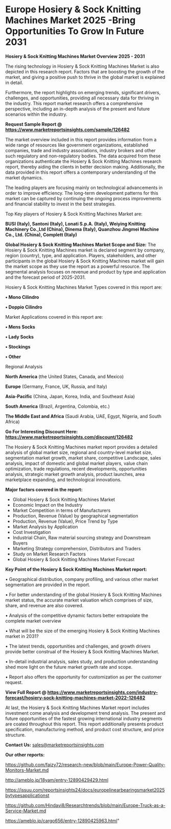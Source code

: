 # Europe Hosiery & Sock Knitting Machines Market 2025 -Bring Opportunities To Grow In Future 2031

<Strong> Hosiery & Sock Knitting Machines Market Overview 2025 - 2031</strong>

The rising technology in Hosiery & Sock Knitting Machines Market is also depicted in this research report. Factors that are boosting the growth of the market, and giving a positive push to thrive in the global market is explained in detail.

Furthermore, the report highlights on emerging trends, significant drivers, challenges, and opportunities, providing all necessary data for thriving in the industry. This report market research offers a comprehensive perspective, including an in-depth analysis of the present and future scenarios within the industry.

<strong>Request Sample Report @ <a href=https://www.marketreportsinsights.com/sample/126482>https://www.marketreportsinsights.com/sample/126482</a></strong>

The market overview included in this report provides information from a wide range of resources like government organizations, established companies, trade and industry associations, industry brokers and other such regulatory and non-regulatory bodies. The data acquired from these organizations authenticate the Hosiery & Sock Knitting Machines research report, thereby aiding the clients in better decision making. Additionally, the data provided in this report offers a contemporary understanding of the market dynamics.

The leading players are focusing mainly on technological advancements in order to improve efficiency. The long-term development patterns for this market can be captured by continuing the ongoing process improvements and financial stability to invest in the best strategies.

Top Key players of Hosiery & Sock Knitting Machines Market are:

<strong>BUSI (Italy), Santoni (Italy), Lonati S.p.A. (Italy), Weiying Knitting Machinery Co.,Ltd (China), Dinema (Italy), Quanzhou Jingmei Machine Co., Ltd. (China), Complett (Italy)</strong>

<strong><b>Global Hosiery & Sock Knitting Machines Market Scope and Size:</b></strong>
The Hosiery & Sock Knitting Machines market is declared segment by company, region (country), type, and application. Players, stakeholders, and other participants in the global Hosiery & Sock Knitting Machines market will gain the market scope as they use the report as a powerful resource. The segmental analysis focuses on revenue and product by type and application and the forecast period of 2025-2031.

Hosiery & Sock Knitting Machines Market Types covered in this report are:

<strong>• Mono Cilindro

• Doppio Cilindro</strong>

Market Applications covered in this report are:

<strong>• Mens Socks

• Lady Socks

• Stockings

• Other</strong> 

Regional Analysis

<strong>North America</strong> (the United States, Canada, and Mexico)

<strong>Europe</strong> (Germany, France, UK, Russia, and Italy)

<strong>Asia-Pacific</strong> (China, Japan, Korea, India, and Southeast Asia)

<strong>South America</strong> (Brazil, Argentina, Colombia, etc.)

<strong>The Middle East and Africa</strong> (Saudi Arabia, UAE, Egypt, Nigeria, and South Africa)

<strong>Go For Interesting Discount Here: <a href=https://www.marketreportsinsights.com/discount/126482>https://www.marketreportsinsights.com/discount/126482</a></strong>

The Hosiery & Sock Knitting Machines market report provides a detailed analysis of global market size, regional and country-level market size, segmentation market growth, market share, competitive Landscape, sales analysis, impact of domestic and global market players, value chain optimization, trade regulations, recent developments, opportunities analysis, strategic market growth analysis, product launches, area marketplace expanding, and technological innovations.

<strong><b>Major factors covered in the report:</b></strong>
<ul>
  <li>Global Hosiery & Sock Knitting Machines Market </li>
  <li>Economic Impact on the Industry</li>
  <li>Market Competition in terms of Manufacturers</li>
  <li>Production, Revenue (Value) by geographical segmentation</li>
  <li>Production, Revenue (Value), Price Trend by Type</li>
  <li>Market Analysis by Application</li>
  <li>Cost Investigation</li>
  <li>Industrial Chain, Raw material sourcing strategy and Downstream Buyers</li>
  <li>Marketing Strategy comprehension, Distributors and Traders</li>
  <li>Study on Market Research Factors</li>
  <li>Global Hosiery & Sock Knitting Machines Market Forecast</li>
</ul>

<strong><b>Key Point of the Hosiery & Sock Knitting Machines Market report:</b></strong>

• Geographical distribution, company profiling, and various other market segmentation are provided in the report.

• For better understanding of the global Hosiery & Sock Knitting Machines market status, the accurate market valuation which comprises of size, share, and revenue are also covered.

• Analysis of the competitive dynamic factors better extrapolate the complete market overview

• What will be the size of the emerging Hosiery & Sock Knitting Machines market in 2031?

• The latest trends, opportunities and challenges, and growth drivers provide better construal of the Hosiery & Sock Knitting Machines Market.

• In-detail industrial analysis, sales study, and production understanding shed more light on the future market growth rate and scope.

• Report also offers the opportunity for customization as per the customer request.

<strong><b>View Full Report @ <a href=https://www.marketreportsinsights.com/industry-forecast/hosiery-sock-knitting-machines-market-2022-126482>https://www.marketreportsinsights.com/industry-forecast/hosiery-sock-knitting-machines-market-2022-126482</a></b></strong>


At last, the Hosiery & Sock Knitting Machines Market report includes investment come analysis and development trend analysis. The present and future opportunities of the fastest growing international industry segments are coated throughout this report. This report additionally presents product specification, manufacturing method, and product cost structure, and price structure.

<strong>Contact Us:</strong>
sales@marketreportsinsights.com

<strong>Our other reports:</strong>

<a href=https://github.com/faizy72/research-new/blob/main/Europe-Power-Quality-Monitors-Market.md>https://github.com/faizy72/research-new/blob/main/Europe-Power-Quality-Monitors-Market.md</a>

<a href=http://ameblo.jp/18yam/entry-12890429429.html>http://ameblo.jp/18yam/entry-12890429429.html</a>

<a href=https://issuu.com/reportsinsights24/docs/europelinearbearingsmarket2025bytypesapplicationst>https://issuu.com/reportsinsights24/docs/europelinearbearingsmarket2025bytypesapplicationst</a>

<a href=https://github.com/Hindavi8/Researchtrends/blob/main/Europe-Truck-as-a-Service-Market.md>https://github.com/Hindavi8/Researchtrends/blob/main/Europe-Truck-as-a-Service-Market.md</a>

<a href=https://ameblo.jp/cargo656/entry-12890425963.html>https://ameblo.jp/cargo656/entry-12890425963.html</a>"
